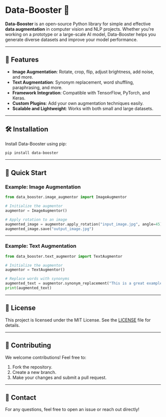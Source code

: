 # Data-Booster 🚀

**Data-Booster** is an open-source Python library for simple and effective **data augmentation** in computer vision and NLP projects. Whether you're working on a prototype or a large-scale AI model, Data-Booster helps you generate diverse datasets and improve your model performance.

---

## 🌟 Features
- **Image Augmentation**: Rotate, crop, flip, adjust brightness, add noise, and more.
- **Text Augmentation**: Synonym replacement, word shuffling, paraphrasing, and more.
- **Framework Integration**: Compatible with TensorFlow, PyTorch, and Keras.
- **Custom Plugins**: Add your own augmentation techniques easily.
- **Scalable and Lightweight**: Works with both small and large datasets.

---

## 🛠 Installation

Install Data-Booster using pip:

```bash
pip install data-booster
```

---

## 🚀 Quick Start

### Example: Image Augmentation

```python
from data_booster.image_augmentor import ImageAugmentor

# Initialize the augmentor
augmentor = ImageAugmentor()

# Apply rotation to an image
augmented_image = augmentor.apply_rotation("input_image.jpg", angle=45)
augmented_image.save("output_image.jpg")
```

---

### Example: Text Augmentation

```python
from data_booster.text_augmentor import TextAugmentor

# Initialize the augmentor
augmentor = TextAugmentor()

# Replace words with synonyms
augmented_text = augmentor.synonym_replacement("This is a great example!")
print(augmented_text)
```

---

## 📜 License

This project is licensed under the MIT License. See the [LICENSE](LICENSE) file for details.

---

## 🤝 Contributing

We welcome contributions! Feel free to:
1. Fork the repository.
2. Create a new branch.
3. Make your changes and submit a pull request.

---

## 📧 Contact

For any questions, feel free to open an issue or reach out directly!

